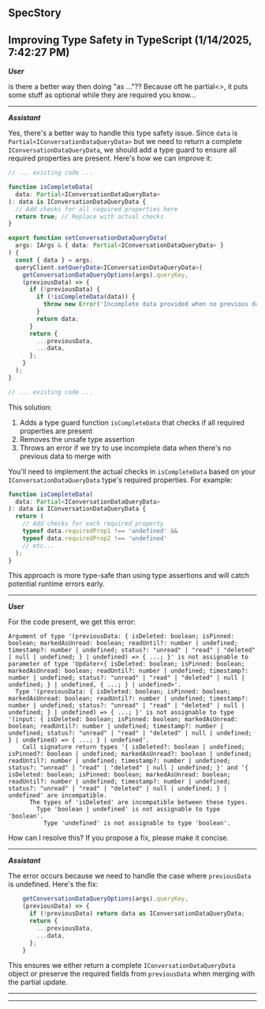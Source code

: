 ## SpecStory

## Improving Type Safety in TypeScript (1/14/2025, 7:42:27 PM)

_**User**_

is there a better way then doing "as ..."?? Because oft he partial<>, it puts some stuff as optional while they are required you know...

---

_**Assistant**_

Yes, there's a better way to handle this type safety issue. Since `data` is `Partial<IConversationDataQueryData>` but we need to return a complete `IConversationDataQueryData`, we should add a type guard to ensure all required properties are present. Here's how we can improve it:

```typescript:queries/conversation-data-query.ts
// ... existing code ...

function isCompleteData(
  data: Partial<IConversationDataQueryData>
): data is IConversationDataQueryData {
  // Add checks for all required properties here
  return true; // Replace with actual checks
}

export function setConversationDataQueryData(
  args: IArgs & { data: Partial<IConversationDataQueryData> }
) {
  const { data } = args;
  queryClient.setQueryData<IConversationDataQueryData>(
    getConversationDataQueryOptions(args).queryKey,
    (previousData) => {
      if (!previousData) {
        if (!isCompleteData(data)) {
          throw new Error('Incomplete data provided when no previous data exists');
        }
        return data;
      }
      return {
        ...previousData,
        ...data,
      };
    }
  );
}

// ... existing code ...
```

This solution:
1. Adds a type guard function `isCompleteData` that checks if all required properties are present
2. Removes the unsafe type assertion
3. Throws an error if we try to use incomplete data when there's no previous data to merge with

You'll need to implement the actual checks in `isCompleteData` based on your `IConversationDataQueryData` type's required properties. For example:

```typescript
function isCompleteData(
  data: Partial<IConversationDataQueryData>
): data is IConversationDataQueryData {
  return (
    // Add checks for each required property
    typeof data.requiredProp1 !== 'undefined' &&
    typeof data.requiredProp2 !== 'undefined'
    // etc...
  );
}
```

This approach is more type-safe than using type assertions and will catch potential runtime errors early.

---

_**User**_

For the code present, we get this error:
```
Argument of type '(previousData: { isDeleted: boolean; isPinned: boolean; markedAsUnread: boolean; readUntil?: number | undefined; timestamp?: number | undefined; status?: "unread" | "read" | "deleted" | null | undefined; } | undefined) => { ...; }' is not assignable to parameter of type 'Updater<{ isDeleted: boolean; isPinned: boolean; markedAsUnread: boolean; readUntil?: number | undefined; timestamp?: number | undefined; status?: "unread" | "read" | "deleted" | null | undefined; } | undefined, { ...; } | undefined>'.
  Type '(previousData: { isDeleted: boolean; isPinned: boolean; markedAsUnread: boolean; readUntil?: number | undefined; timestamp?: number | undefined; status?: "unread" | "read" | "deleted" | null | undefined; } | undefined) => { ...; }' is not assignable to type '(input: { isDeleted: boolean; isPinned: boolean; markedAsUnread: boolean; readUntil?: number | undefined; timestamp?: number | undefined; status?: "unread" | "read" | "deleted" | null | undefined; } | undefined) => { ...; } | undefined'.
    Call signature return types '{ isDeleted?: boolean | undefined; isPinned?: boolean | undefined; markedAsUnread?: boolean | undefined; readUntil?: number | undefined; timestamp?: number | undefined; status?: "unread" | "read" | "deleted" | null | undefined; }' and '{ isDeleted: boolean; isPinned: boolean; markedAsUnread: boolean; readUntil?: number | undefined; timestamp?: number | undefined; status?: "unread" | "read" | "deleted" | null | undefined; } | undefined' are incompatible.
      The types of 'isDeleted' are incompatible between these types.
        Type 'boolean | undefined' is not assignable to type 'boolean'.
          Type 'undefined' is not assignable to type 'boolean'.
```
How can I resolve this? If you propose a fix, please make it concise.

---

_**Assistant**_

The error occurs because we need to handle the case where `previousData` is undefined. Here's the fix:

```typescript:queries/conversation-data-query.ts
    getConversationDataQueryOptions(args).queryKey,
    (previousData) => {
      if (!previousData) return data as IConversationDataQueryData;
      return {
        ...previousData,
        ...data,
      };
    }
```

This ensures we either return a complete `IConversationDataQueryData` object or preserve the required fields from `previousData` when merging with the partial update.

---



---

